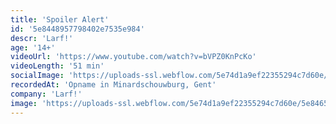 ```yaml
---
title: 'Spoiler Alert'
id: '5e8448957798402e7535e984'
descr: 'Larf!'
age: '14+'
videoUrl: 'https://www.youtube.com/watch?v=bVPZ0KnPcKo'
videoLength: '51 min'
socialImage: 'https://uploads-ssl.webflow.com/5e74d1a9ef22355294c7d60e/5e8465b9aeea3a209324e218_Schermafbeelding%202020-04-01%20om%2011.57.37.png'
recordedAt: 'Opname in Minardschouwburg, Gent'
company: 'Larf!'
image: 'https://uploads-ssl.webflow.com/5e74d1a9ef22355294c7d60e/5e8465b9aeea3a209324e218_Schermafbeelding%202020-04-01%20om%2011.57.37.png'
---
```

